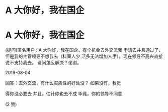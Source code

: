 # A 大你好，我在国企

# A 大你好，我在国企

(提问)匿名用户 : A 大你好，我在国企。有个机会去外交流我 申请去并且通过了，但是我的主管领导不想我去（科室人少 活多无法增加人手）。现在领导不高兴直接说不支持我去。 请问怎么解决？谢谢。

2019-08-04

回答：去外交流，有什么实质性的好处没？ 如果没有，我觉

得你没必要去 并且，估计你也去不成 毕竟，你的领导不同意

(2 赞)
